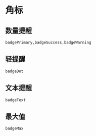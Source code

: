 # 角标

## 数量提醒
```widgetsRow
badgePrimary,badgeSuccess,badgeWarning
```

## 轻提醒
```widget
badgeDot
```

## 文本提醒
```widget
badgeText
```

## 最大值
```widget
badgeMax
```